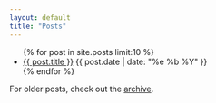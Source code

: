 ```yaml
---
layout: default
title: "Posts"
---
```


<section id="posts">
  <ul>
    {% for post in site.posts limit:10 %}
    <li>
      <a href="{{ post.url }}">{{ post.title }}</a>
      <time datetime="{{ post.date | date: "%Y-%m-%d" }}">
        {{ post.date | date: "%e %b %Y" }}
      </time>
    </li>
    {% endfor %}
  </ul>
</section>
<section id="archive-attention">
  <p>
    For older posts, check out the <a href="/archive">archive</a>.
  </p>
</section>
